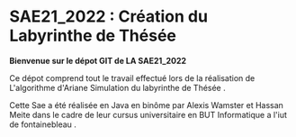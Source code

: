 # SAE21_2022 : Création du Labyrinthe de Thésée

**Bienvenue sur le dépot GIT de LA SAE21_2022**

Ce dépot comprend tout le travail effectué lors de la réalisation de L'algorithme d'Ariane Simulation du labyrinthe de Thésée .

Cette Sae a été réalisée en Java en binôme par Alexis Wamster et Hassan Meite dans le cadre de leur cursus universitaire en BUT Informatique a l'iut de fontainebleau .





